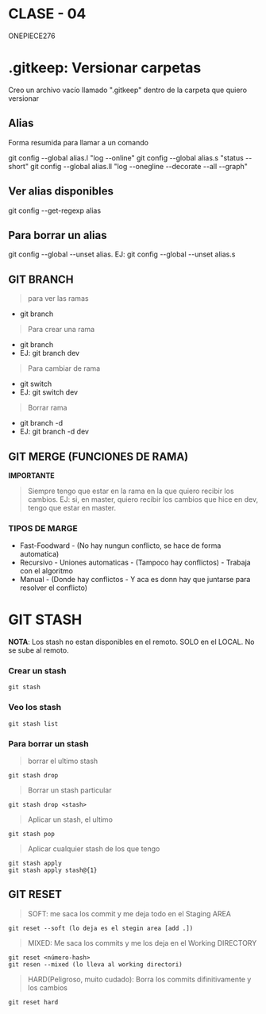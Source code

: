 # CLASE - 04
ONEPIECE276
# .gitkeep: Versionar carpetas
Creo un archivo vacío llamado ".gitkeep" dentro de la carpeta que quiero versionar

## Alias
Forma resumida para llamar a un comando

git config --global alias.l "log --online"
git config --global alias.s "status --short"
git config --global alias.ll "log --onegline --decorate --all --graph"

## Ver alias disponibles

git config --get-regexp alias

## Para borrar un alias

git config --global --unset alias.
EJ: git config --global --unset alias.s

## GIT BRANCH

> para ver las ramas

*   git branch


> Para crear una rama

*   git branch <nombre-rama>
*   EJ: git branch dev


> Para cambiar de rama

*   git switch <nombre-de-la-rama>
*   EJ: git switch dev

> Borrar rama

*   git branch -d <nombre-de-la-rama>
*   EJ: git branch -d dev

## GIT MERGE (FUNCIONES DE RAMA)
**IMPORTANTE**
> Siempre tengo que estar en la rama en la que quiero recibir los cambios. EJ: si, en master, quiero recibir los cambios que hice en dev, tengo que estar en master.


### TIPOS DE MARGE

* Fast-Foodward - (No hay nungun conflicto, se hace de forma automatica)
* Recursivo - Uniones automaticas - (Tampoco hay conflictos) - Trabaja con el algoritmo
* Manual - (Donde hay conflictos - Y aca es donn hay que juntarse para resolver el conflicto)

# GIT STASH
**NOTA**: Los stash no estan disponibles en el remoto. SOLO en el LOCAL. No se sube al remoto.


### Crear un stash

    git stash

### Veo los stash

    git stash list

### Para borrar un stash

> borrar el ultimo stash

    git stash drop

> Borrar un stash particular

    git stash drop <stash>

> Aplicar un stash, el ultimo

    git stash pop

> Aplicar cualquier stash de los que tengo

    git stash apply
    git stash apply stash@{1}

## GIT RESET

> SOFT: me saca los commit y me deja todo en el Staging AREA

    git reset --soft (lo deja es el stegin area [add .])

> MIXED: Me saca los commits y me los deja en el Working DIRECTORY

    git reset <número-hash>
    git resen --mixed (lo lleva al working directori)

> HARD(Peligroso, muito cudado): Borra los commits difinitivamente y los cambios

    git reset hard
